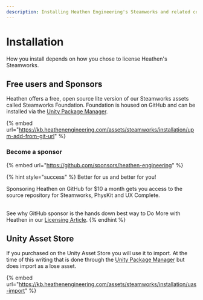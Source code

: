```yaml
---
description: Installing Heathen Engineering's Steamworks and related componenets.
---
```


# Installation

How you install depends on how you chose to license Heathen's Steamworks.&#x20;

## Free users and Sponsors

Heathen offers a free, open source lite version of our Steamworks assets called Steamworks Foundation. Foundation is housed on GitHub and can be installed via the [Unity Package Manager](installation/upm-add-from-git-url.md).

{% embed url="https://kb.heathenengineering.com/assets/steamworks/installation/upm-add-from-git-url" %}

### Become a sponsor

{% embed url="https://github.com/sponsors/heathen-engineering" %}

{% hint style="success" %}
Better for us and better for you!

Sponsoring Heathen on GitHub for $10 a month gets you access to the source repository for Steamworks, PhysKit and UX Complete.

\
See why GitHub sponsor is the hands down best way to Do More with Heathen in our [Licensing Article](../licensing/).
{% endhint %}

## Unity Asset Store

If you purchased on the Unity Asset Store you will use it to import. At the time of this writing that is done through the [Unity Package Manager](installation/uas-import.md) but does import as a lose asset.

{% embed url="https://kb.heathenengineering.com/assets/steamworks/installation/uas-import" %}
